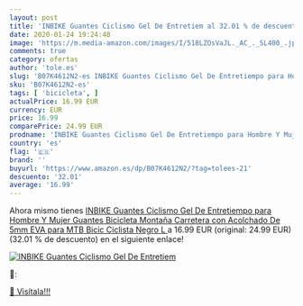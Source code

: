 ```yaml
---
layout: post
title: 'INBIKE Guantes Ciclismo Gel De Entretiem al 32.01 % de descuento'
date: 2020-01-24 19:24:48
image: 'https://m.media-amazon.com/images/I/518LZOsVaJL._AC_._SL400_.jpg'
comments: true
category: ofertas
author: 'tole.es'
slug: 'B07K4612N2-es INBIKE Guantes Ciclismo Gel De Entretiempo para Hombre Y...'
sku: 'B07K4612N2-es'
tags: [ 'bicicleta', ]
actualPrice: 16.99 EUR
currency: EUR
price: 16.99
comparePrice: 24.99 EUR
prodname: 'INBIKE Guantes Ciclismo Gel De Entretiempo para Hombre Y Mujer  Guantes Bicicleta Montaña Carretera con Acolchado De 5mm EVA para MTB Bicic Ciclista  Negro L '
country: 'es'
flag: '🇪🇸'
brand: ''
buyurl: 'https://www.amazon.es/dp/B07K4612N2/?tag=tolees-21'
descuento: '32.01'
average: '16.99'
---
```


Ahora mismo tienes [INBIKE Guantes Ciclismo Gel De Entretiempo para Hombre Y Mujer  Guantes Bicicleta Montaña Carretera con Acolchado De 5mm EVA para MTB Bicic Ciclista  Negro L ](https://www.amazon.es/dp/B07K4612N2/?tag=tolees-21) a 16.99 EUR (original: 24.99 EUR) (32.01 %  de descuento) en el siguiente enlace!

[![INBIKE Guantes Ciclismo Gel De Entretiem](https://m.media-amazon.com/images/I/518LZOsVaJL._AC_._SL400_.jpg)](https://www.amazon.es/dp/B07K4612N2/?tag=tolees-21)

🔎:


[🛒 Visítala!!!](https://www.amazon.es/dp/B07K4612N2/?tag=tolees-21)

